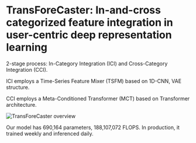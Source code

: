 # TransForeCaster: In-and-cross categorized feature integration in user-centric deep representation learning

2-stage process: In-Category Integration (ICI) and Cross-Category Integration (CCI).

ICI employs a Time-Series Feature Mixer (TSFM) based on 1D-CNN, VAE structure.

CCI employs a Meta-Conditioned Transformer (MCT) based on Transformer architecture.

![TransForeCaster overview](https://github.com/bagelcode-data-science-team/TransForeCaster/assets/131356997/bf67100a-5d9f-4a7f-8ba4-b217962e35d5)

Our model has 690,164 parameters, 188,107,072 FLOPS.
In production, it trained weekly and inferenced daily.
